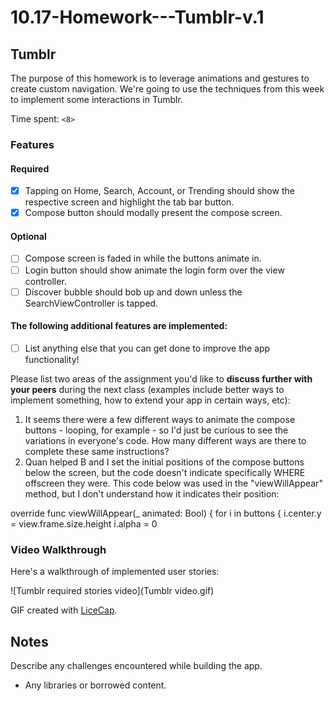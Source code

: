 # 10.17-Homework---Tumblr-v.1
## Tumblr

The purpose of this homework is to leverage animations and gestures to create custom navigation. We're going to use the techniques from this week to implement some interactions in Tumblr.

Time spent: `<8>`

### Features

#### Required

- [x] Tapping on Home, Search, Account, or Trending should show the respective screen and highlight the tab bar button.
- [x] Compose button should modally present the compose screen.

#### Optional

- [ ] Compose screen is faded in while the buttons animate in.
- [ ] Login button should show animate the login form over the view controller.
- [ ] Discover bubble should bob up and down unless the SearchViewController is tapped.

#### The following **additional** features are implemented:

- [ ] List anything else that you can get done to improve the app functionality!

Please list two areas of the assignment you'd like to **discuss further with your peers** during the next class (examples include better ways to implement something, how to extend your app in certain ways, etc):

1. It seems there were a few different ways to animate the compose buttons - looping, for example - so I'd just be curious to see the variations in everyone's code. How many different ways are there to complete these same instructions?
2. Quan helped B and I set the initial positions of the compose buttons below the screen, but the code doesn't indicate specifically WHERE offscreen they were. This code below was used in the "viewWillAppear" method, but I don't understand how it indicates their position:

override func viewWillAppear(_ animated: Bool) {
        for i in buttons {
            i.center.y = view.frame.size.height
            i.alpha = 0

### Video Walkthrough 

Here's a walkthrough of implemented user stories:

![Tumblr required stories video](Tumblr video.gif)

GIF created with [LiceCap](http://www.cockos.com/licecap/).

## Notes

Describe any challenges encountered while building the app.

* Any libraries or borrowed content.

